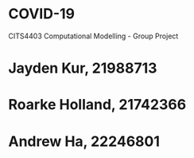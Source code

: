 # COVID-19
CITS4403 Computational Modelling - Group Project
#
# Jayden Kur, 21988713
# Roarke Holland, 21742366
# Andrew Ha, 22246801
